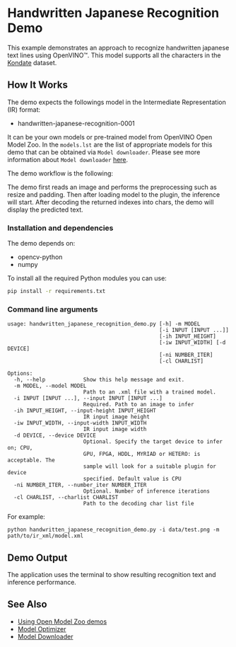 
# Handwritten Japanese Recognition Demo
This example demonstrates an approach to recognize handwritten japanese text lines using OpenVINO™. This model supports all the characters in the [Kondate](http://web.tuat.ac.jp/~nakagawa/database/en/kondate_about.html) dataset.

## How It Works

The demo expects the followings model in the Intermediate Representation (IR) format:

   * handwritten-japanese-recognition-0001

It can be your own models or pre-trained model from OpenVINO Open Model Zoo.
In the `models.lst` are the list of appropriate models for this demo
that can be obtained via `Model downloader`.
Please see more information about `Model downloader` [here](../../../tools/downloader/README.md).


The demo workflow is the following:

The demo first reads an image and performs the preprocessing such as resize and padding. Then after loading model to the plugin, the inference will start. After decoding the returned indexes into chars, the demo will display the predicted text.

### Installation and dependencies

The demo depends on:
- opencv-python
- numpy

To install all the required Python modules you can use:

``` sh
pip install -r requirements.txt
```

### Command line arguments
```
usage: handwritten_japanese_recognition_demo.py [-h] -m MODEL
                                                [-i INPUT [INPUT ...]]
                                                [-ih INPUT_HEIGHT]
                                                [-iw INPUT_WIDTH] [-d DEVICE]
                                                [-ni NUMBER_ITER]
                                                [-cl CHARLIST]

Options:
  -h, --help            Show this help message and exit.
  -m MODEL, --model MODEL
                        Path to an .xml file with a trained model.
  -i INPUT [INPUT ...], --input INPUT [INPUT ...]
                        Required. Path to an image to infer
  -ih INPUT_HEIGHT, --input-height INPUT_HEIGHT
                        IR input image height
  -iw INPUT_WIDTH, --input-width INPUT_WIDTH
                        IR input image width
  -d DEVICE, --device DEVICE
                        Optional. Specify the target device to infer on; CPU,
                        GPU, FPGA, HDDL, MYRIAD or HETERO: is acceptable. The
                        sample will look for a suitable plugin for device
                        specified. Default value is CPU
  -ni NUMBER_ITER, --number_iter NUMBER_ITER
                        Optional. Number of inference iterations
  -cl CHARLIST, --charlist CHARLIST
                        Path to the decoding char list file
```


For example:
```
python handwritten_japanese_recognition_demo.py -i data/test.png -m path/to/ir_xml/model.xml

```
## Demo Output
The application uses the terminal to show resulting recognition text and inference performance.


## See Also
* [Using Open Model Zoo demos](../../README.md)
* [Model Optimizer](https://docs.openvinotoolkit.org/latest/_docs_MO_DG_Deep_Learning_Model_Optimizer_DevGuide.html)
* [Model Downloader](../../../tools/downloader/README.md)
